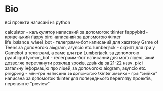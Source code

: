 # Bio
всі проекти написані на python

calculator - калькулятор написаний за допомогою tkinter
flappybird - кривенький flappy bird написаний за допомогою tkinter
life_balance_wheel_bot - телеграмм-бот написаний для хакатону Game of Teens за допомогою aiogram, asyncio etc.
lumberjack - скрипт для гри у Gamebot в телеграмі, а саме для гри Lumberjack, за допомогою pyautogui
lyceum_bot - телеграмм-бот написаний для мого ліцею, який дозволяє переглянути розклад уроків, дзвінків за 21-22 навч. рік і загальну інформацію про ліцей, за допомогою aiogram, asyncio etc.
pingpong - міні-гра написана за допомогою tkinter
змейка - гра "змійка" написана за допомогою tkinter
для попереднього перегляду проектів, переглянте "preview"
